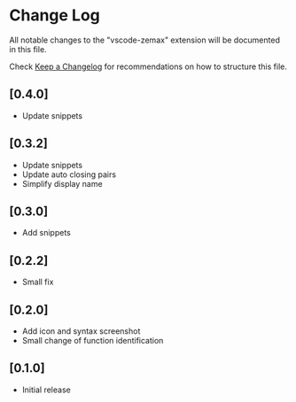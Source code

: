 # Change Log

All notable changes to the "vscode-zemax" extension will be documented in this file.

Check [Keep a Changelog](http://keepachangelog.com/) for recommendations on how to structure this file.

## [0.4.0]
- Update snippets

## [0.3.2]
- Update snippets
- Update auto closing pairs
- Simplify display name

## [0.3.0]
- Add snippets

## [0.2.2]
- Small fix

## [0.2.0]
- Add icon and syntax screenshot
- Small change of function identification

## [0.1.0]
- Initial release

